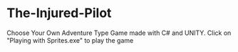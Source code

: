 # The-Injured-Pilot
Choose Your Own Adventure Type Game made with C# and UNITY.
Click on "Playing with Sprites.exe" to play the game
